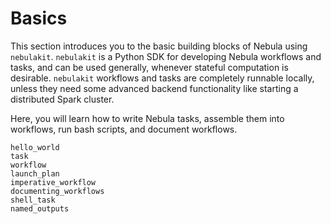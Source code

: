 # Basics

This section introduces you to the basic building blocks of Nebula
using `nebulakit`. `nebulakit` is a Python SDK for developing Nebula workflows and
tasks, and can be used generally, whenever stateful computation is desirable.
`nebulakit` workflows and tasks are completely runnable locally, unless they need
some advanced backend functionality like starting a distributed Spark cluster.

Here, you will learn how to write Nebula tasks, assemble them into workflows,
run bash scripts, and document workflows.

```{auto-examples-toc}
hello_world
task
workflow
launch_plan
imperative_workflow
documenting_workflows
shell_task
named_outputs
```
